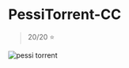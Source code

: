 # PessiTorrent-CC

> 20/20 :star:

![pessi torrent](https://github.com/ruilopesm/PessiTorrent-CC/assets/36338391/d38bbf45-4438-4795-8eb1-e10336163b6e)
